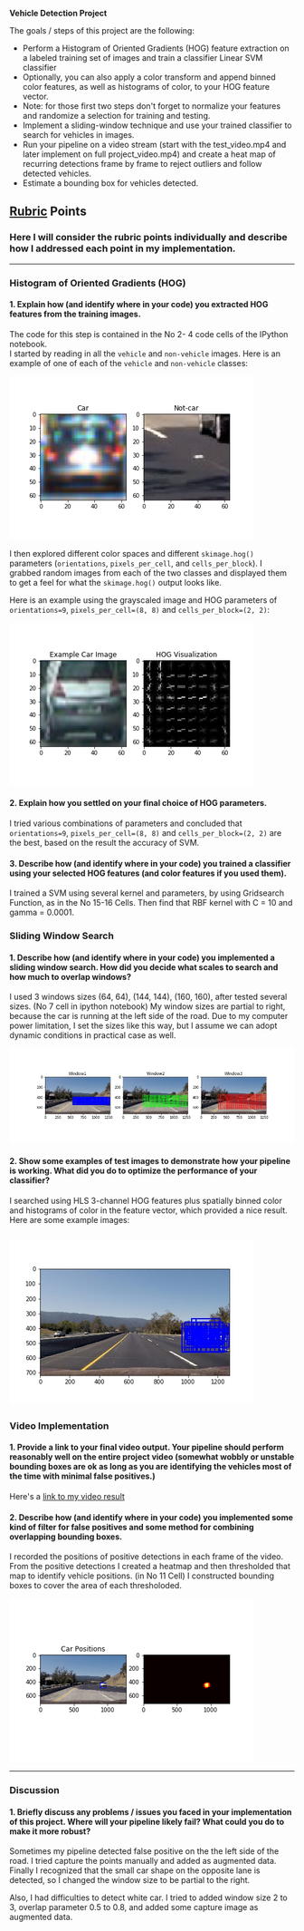 
**Vehicle Detection Project**

The goals / steps of this project are the following:

* Perform a Histogram of Oriented Gradients (HOG) feature extraction on a labeled training set of images and train a classifier Linear SVM classifier
* Optionally, you can also apply a color transform and append binned color features, as well as histograms of color, to your HOG feature vector. 
* Note: for those first two steps don't forget to normalize your features and randomize a selection for training and testing.
* Implement a sliding-window technique and use your trained classifier to search for vehicles in images.
* Run your pipeline on a video stream (start with the test_video.mp4 and later implement on full project_video.mp4) and create a heat map of recurring detections frame by frame to reject outliers and follow detected vehicles.
* Estimate a bounding box for vehicles detected.

[//]: # (Image References)
[image1]: ./output_images/car_not_car.png
[image2]: ./output_images/HOG_example.jpg
[image3]: ./output_images/sliding_windows.jpg
[image4]: ./output_images/sliding_window_checked.jpg
[image5]: ./output_images/bboxes_and_heat.png
[video1]: ./output_images_project_video_result.mp4

## [Rubric](https://review.udacity.com/#!/rubrics/513/view) Points
### Here I will consider the rubric points individually and describe how I addressed each point in my implementation.  

---

### Histogram of Oriented Gradients (HOG)

#### 1. Explain how (and identify where in your code) you extracted HOG features from the training images.

The code for this step is contained in the No 2- 4 code cells of the IPython notebook.  
I started by reading in all the `vehicle` and `non-vehicle` images.  Here is an example of one of each of the `vehicle` and `non-vehicle` classes:

![alt text][image1]

I then explored different color spaces and different `skimage.hog()` parameters (`orientations`, `pixels_per_cell`, and `cells_per_block`).  I grabbed random images from each of the two classes and displayed them to get a feel for what the `skimage.hog()` output looks like.

Here is an example using the grayscaled image and HOG parameters of `orientations=9`, `pixels_per_cell=(8, 8)` and `cells_per_block=(2, 2)`:


![alt text][image2]

#### 2. Explain how you settled on your final choice of HOG parameters.

I tried various combinations of parameters and concluded that `orientations=9`, `pixels_per_cell=(8, 8)` and `cells_per_block=(2, 2)` are the best, based on the result the accuracy of SVM.

#### 3. Describe how (and identify where in your code) you trained a classifier using your selected HOG features (and color features if you used them).

I trained a SVM using several kernel and parameters, by using Gridsearch Function, as in the No 15-16 Cells. Then find that RBF kernel with C = 10 and gamma = 0.0001. 

### Sliding Window Search

#### 1. Describe how (and identify where in your code) you implemented a sliding window search.  How did you decide what scales to search and how much to overlap windows?

I used 3 windows sizes (64, 64), (144, 144), (160, 160), after tested several sizes. (No 7 cell in ipython notebook)
My window sizes are partial to right, because the car is running at the left side of the road. Due to my computer power limitation, I set the sizes like this way, but I assume we can adopt dynamic conditions in practical case as well.  

![alt text][image3]

#### 2. Show some examples of test images to demonstrate how your pipeline is working.  What did you do to optimize the performance of your classifier?

I searched using HLS 3-channel HOG features plus spatially binned color and histograms of color in the feature vector, which provided a nice result. Here are some example images:

![alt text][image4]
---

### Video Implementation

#### 1. Provide a link to your final video output.  Your pipeline should perform reasonably well on the entire project video (somewhat wobbly or unstable bounding boxes are ok as long as you are identifying the vehicles most of the time with minimal false positives.)
Here's a [link to my video result](./output_images/project_video_result.mp4)


#### 2. Describe how (and identify where in your code) you implemented some kind of filter for false positives and some method for combining overlapping bounding boxes.

I recorded the positions of positive detections in each frame of the video.  From the positive detections I created a heatmap and then thresholded that map to identify vehicle positions. (in No 11 Cell) I constructed bounding boxes to cover the area of each thresholoded.  

![alt text][image5]


---

### Discussion

#### 1. Briefly discuss any problems / issues you faced in your implementation of this project.  Where will your pipeline likely fail?  What could you do to make it more robust?

Sometimes my pipeline detected false positive on the the left side of the road. I tried capture the points manually and added as augmented data. Finally I recognized that the small car shape on the opposite lane is detected, so I changed the window size to be partial to the right.

Also, I had difficulties to detect white car. I tried to added window size 2 to 3, overlap parameter 0.5 to 0.8, and added some capture image as augmented data.

